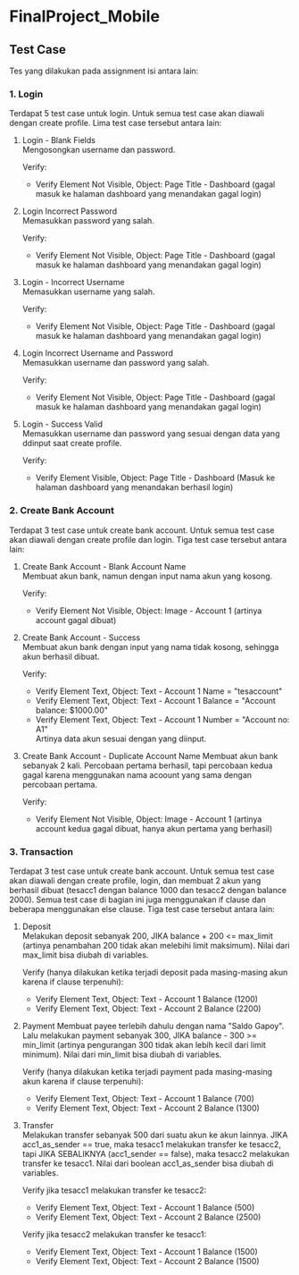 # FinalProject_Mobile

## Test Case
Tes yang dilakukan pada assignment isi antara lain:

### 1. Login
   Terdapat 5 test case untuk login. Untuk semua test case akan diawali dengan create profile. Lima test case tersebut antara lain:

   1) Login - Blank Fields  
      Mengosongkan username dan password.  

      Verify:  
      - Verify Element Not Visible, Object: Page Title - Dashboard (gagal masuk ke halaman dashboard yang menandakan gagal login)

   2) Login Incorrect Password  
      Memasukkan password yang salah.  

      Verify:  
      - Verify Element Not Visible, Object: Page Title - Dashboard (gagal masuk ke halaman dashboard yang menandakan gagal login)

   3) Login - Incorrect Username  
      Memasukkan username yang salah.  

      Verify:  
      - Verify Element Not Visible, Object: Page Title - Dashboard (gagal masuk ke halaman dashboard yang menandakan gagal login)

   4) Login Incorrect Username and Password  
      Memasukkan username dan password yang salah.  

      Verify:  
      - Verify Element Not Visible, Object: Page Title - Dashboard (gagal masuk ke halaman dashboard yang menandakan gagal login)

   5) Login - Success Valid  
      Memasukkan username dan password yang sesuai dengan data yang ddinput saat create profile.  

      Verify:  
      - Verify Element Visible, Object: Page Title - Dashboard (Masuk ke halaman dashboard yang menandakan berhasil login)

### 2. Create Bank Account  
   Terdapat 3 test case untuk create bank account. Untuk semua test case akan diawali dengan create profile dan login. Tiga test case tersebut antara lain:

   1) Create Bank Account - Blank Account Name  
      Membuat akun bank, namun dengan input nama akun yang kosong.  

      Verify:  
      - Verify Element Not Visible, Object: Image - Account 1 (artinya account gagal dibuat)

   2) Create Bank Account - Success  
      Membuat akun bank dengan input yang nama tidak kosong, sehingga akun berhasil dibuat.  

      Verify:  
      - Verify Element Text, Object: Text - Account 1 Name = "tesaccount"
      - Verify Element Text, Object: Text - Account 1 Balance = "Account balance: $1000.00"
      - Verify Element Text, Object: Text - Account 1 Number = "Account no: A1"  
      Artinya data akun sesuai dengan yang diinput.  

   3) Create Bank Account - Duplicate Account Name
      Membuat akun bank sebanyak 2 kali. Percobaan pertama berhasil, tapi percobaan kedua gagal karena menggunakan nama acoount yang sama dengan percobaan pertama.  

      Verify:  
      - Verify Element Not Visible, Object: Image - Account 1 (artinya account kedua gagal dibuat, hanya akun pertama yang berhasil)

### 3. Transaction  
   Terdapat 3 test case untuk create bank account. Untuk semua test case akan diawali dengan create profile, login, dan membuat 2 akun yang berhasil dibuat (tesacc1 dengan balance 1000 dan tesacc2 dengan balance 2000). Semua test case di bagian ini juga menggunakan if clause dan beberapa menggunakan else clause. Tiga test case tersebut antara lain:

   1) Deposit  
      Melakukan deposit sebanyak 200, JIKA balance + 200 <= max_limit (artinya penambahan 200 tidak akan melebihi limit maksimum). Nilai dari max_limit bisa diubah di variables.  

      Verify (hanya dilakukan ketika terjadi deposit pada masing-masing akun karena if clause terpenuhi):    
      - Verify Element Text, Object: Text - Account 1 Balance (1200)
      - Verify Element Text, Object: Text - Account 2 Balance (2200)

   2) Payment
      Membuat payee terlebih dahulu dengan nama "Saldo Gapoy". Lalu melakukan payment sebanyak 300, JIKA balance - 300 >= min_limit (artinya pengurangan 300 tidak akan lebih kecil dari limit minimum). Nilai dari min_limit bisa diubah di variables.  

      Verify (hanya dilakukan ketika terjadi payment pada masing-masing akun karena if clause terpenuhi):    
      - Verify Element Text, Object: Text - Account 1 Balance (700)
      - Verify Element Text, Object: Text - Account 2 Balance (1300)

   3) Transfer  
      Melakukan transfer sebanyak 500 dari suatu akun ke akun lainnya. JIKA acc1_as_sender == true, maka tesacc1 melakukan transfer ke tesacc2, tapi JIKA SEBALIKNYA (acc1_sender == false), maka tesacc2 melakukan transfer ke tesacc1. Nilai dari boolean acc1_as_sender bisa diubah di variables.  

      Verify jika tesacc1 melakukan transfer ke tesacc2: 
      - Verify Element Text, Object: Text - Account 1 Balance (500)
      - Verify Element Text, Object: Text - Account 2 Balance (2500)

      Verify jika tesacc2 melakukan transfer ke tesacc1: 
      - Verify Element Text, Object: Text - Account 1 Balance (1500)
      - Verify Element Text, Object: Text - Account 2 Balance (1500)